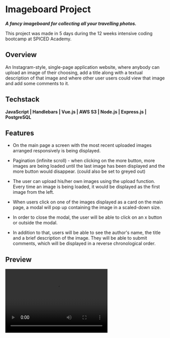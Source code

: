 # Imageboard Project

**_A fancy imageboard for collecting all your travelling photos._**

This project was made in 5 days during the 12 weeks intensive coding bootcamp at SPICED Academy.

## Overview

An Instagram-style, single-page application website, where anybody can upload an image of their choosing, add a title along with a textual description of that image and where other user users could view that image and add some comments to it.

## Techstack

**JavaScript | Handlebars | Vue.js | AWS S3 | Node.js | Express.js | PostgreSQL**

## Features

-   On the main page a screen with the most recent uploaded images arranged responsively is being displayed.

<!--If the image upload is successful, the server should respond with a payload containing the url of the image. When the client receives this response, it should update the list of images it already has to include the image that was just uploaded. This should cause automatic re-rendering of the list of images with the newest image now appearing.-->

-   Pagination (infinite scroll) - when clicking on the more button, more images are being loaded until the last image has been displayed and the more button would disappear. (could also be set to greyed out)

-   The user can upload his/her own images using the upload function. Every time an image is being loaded, it would be displayed as the first image from the left.

-   When users click on one of the images displayed as a card on the main page, a modal will pop up containing the image in a scaled-down size. <!-- The modal should be implemented as a Vue component. When the user clicks on one of the images, our main Vue instance should set a property on itself that makes the modal appear. When the modal component mounts, at least one ajax request will have to be made. It will have to make a request to get any data for the image it does not already have as well as all of the comments for the image. To be able to get this data, the component will need to know at least the id of the image. The id of the image will have to be passed to the component as a prop.
    -->

-   In order to close the modal, the user will be able to click on an x button or outside the modal. <!--  It will have to emit an event that our Vue instance listens for so that it can know when to hide the modal. -->

-   In addition to that, users will be able to see the author's name, the title and a brief description of the image. They will be able to submit comments, which will be displayed in a reverse chronological order.

<!--
A problem our image board has is that it is not possible for our users to share links that go directly to an individual image. There is only one url for the entire site and every time you go to it you will see all of the most recently uploaded images. There is no way to go directly to a view showing a single larger-sized image with its comments in a modal.

There is a solution to this: client-side routing. The basic idea is to have your client-side Javascript read and interpret the url of the page and alter the page in accordance with it.

It is convenient to use hashes (url fragments) for this. Hashes are not sent to the server. That is, the server does the exact same thing for requests to http://localhost:8080/#funkychicken as it does for requests to http://localhost:8080/. However, the hash is readable in the browser by means of the location.hash property and it is possible to know when the hash changes by listening for the hashchange event on the window object. Although hash changes do not cause requests to be made to the server, they do generate entries in the browser history, which means that the back button works with hashes.

There is a newer technique for doing client-side routing that does not use hashes. We'll look at this newer technique in a future project.

Adding Routing to Your Image Board
Currently, you must have a property of your Vue instance that indicates whether or not the modal should be visible. Most likely, this is the id of the image to show. Since this is a reactive property, it must be initialized in the data object with a placeholder value. To make the page show the image modal when it starts up, you can read the location.hash and see if it contains an image id. If it does, you can pass that as the initial value for the property in the data object. That should make the modal appear immediately.

If you are currently passing more than just the image's id in the props for your component, you will have a small problem. You won't have any of the data for the image you want to show at the time you want to show it since the ajax request to get all of the most recently uploaded images has not completed yet. You should alter your component so that it expects only an image id and, when it mounts, does an ajax request to get all other information about the image.

Users will be able to type anything they want in a hash so you should probably handle the possibility that what is in the hash is not a valid image id. A simple way to do this is to have your component fire the event to close the modal if the ajax request to get the image data is not successful. When the modal is closed, the value of location.hash should be an empty string.

Currently, you have a click handler on your most recently uploaded images that causes the modal to open. This should be changed. Instead of a click handler, there should be a simple link whose href consists a hash plus the id of the image. To know when a user clicks on one of these links, you should listen for the hashchange event on the window object. When a hash change occurs, you should call a method on your Vue instance that handles it.

If a hash change occurs while the modal is open, the prop containing the image id will change, but nothing else will happen automatically. Because you are fetching the image data when the component mounts, you won't automatically fetch the data for the new image because the component is already mounted. To make sure you get the new image data when the image id changes, you can use watchers - functions that run any time a property changes. -->

<!-- TODOS :

Add "Previous" and "Next" buttons to the image modal. To do this, you should modify the data retrieved by the ajax request your component makes so that it includes, in addition to all of the data for the current image, the id of the previous image and the id of the next image. You can add these two ids fairly easily by modifying your query to use subqueries to find them.

Add to the image upload form a text field in which users can specify a list of tags for the image separated by commas. Display the image's tags in the image modal and make each of them a link to a screen that shows all of the images that have that tag.


On the upload form, allow users to enter the url of an image on the web rather than uploading one from their local disk. When you detect on your server that a user has submitted a url, you should make an http request to liberate the image from its host.

Allow users to delete images. Since there are no user accounts, you would have to make it so any user can delete any image no matter who uploaded it. Presumably only high quality images that nobody wants to delete would survive this free for all! -->

## Preview

<video src="imageboard_teaser.mp4" width="320" height="200" controls preload></video>
